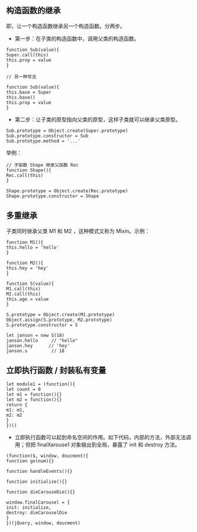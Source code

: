 ## 构造函数的继承

即，让一个构造函数继承另一个构造函数。分两步。

- 第一步：在子类的构造函数中，调用父类的构造函数。
```
function Sub(value){
Super.call(this)
this.prop = value
}

// 另一种写法

function Sub(value){
this.base = Super
this.base()
this.prop = value
}
```

- 第二步：让子类的原型指向父类的原型，这样子类就可以继承父类原型。
```
Sub.prototype = Object.create(Super.prototype)
Sub.prototype.constructor = Sub
Sub.prototype.method = '...'
```

举例：
```
// 子函数 Shape 继承父函数 Rec
function Shape(){
Rec.call(this)
}

Shape.prototype = Object.create(Rec.prototype)
Shape.prototype.constructor = Shape
```

## 多重继承
子类同时继承父类 M1 和 M2 ，这种模式又称为 Mixin。示例：
```
function M1(){
this.hello = 'hello'
}

function M2(){
this.hey = 'hey'
}

function S(value){
M1.call(this)
M2.call(this)
this.age = value
}

S.prototype = Object.create(M1.prototype)
Object.assign(S.prototype, M2.prototype)
S.prototype.constructor = S

let janson = new S(18)
janson.hello     // "hello"
janson.hey      // 'hey'
janson.s         // 18
```
## 立即执行函数 / 封装私有变量
```
let module1 = (function(){
let count = 0
let m1 = function(){}
let m2 = function(){}
return {
m1: m1,
m2: m2
}
})()
```
- 立即执行函数可以起到命名空间的作用。如下代码，内部的方法，外部无法调用；但把 finalXarouse1 对象输出到全局，暴露了 init 和 destroy 方法。
```
(function($, window, doucment){
function go(num){}

function handleEvents(){}

function initialize(){}

function dieCarouseDie(){}

window.finalCarousel = {
init: initialize,
destroy: dieCarouselDie
}
})(jQuery, window, doucment)
```

